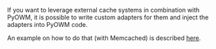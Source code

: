 If you want to leverage external cache systems in combination with PyOWM, it is possible to write custom adapters for them and inject the adapters into PyOWM code.

An example on how to do that (with Memcached) is described [here](http://claudiosparpaglione.wordpress.com/2013/12/13/how-to-use-memcached-with-pyowm/).